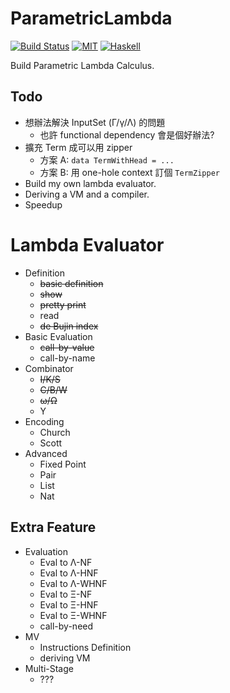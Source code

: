 # ParametricLambda

[![Build Status](https://api.travis-ci.org/jaiyalas/ParametricLambda.png?branch=stable)](http://travis-ci.org/jaiyalas/ParametricLambda)
[![MIT](http://b.repl.ca/v1/license-MIT-blue.png)](https://en.wikipedia.org/wiki/MIT_License)
[![Haskell](http://b.repl.ca/v1/language-haskell-orange.png)](http://haskell.org)

Build Parametric Lambda Calculus.

## Todo

+ 想辦法解決 InputSet (Γ/γ/Λ) 的問題
  + 也許 functional dependency 會是個好辦法?
+ 擴充 Term 成可以用 zipper
  + 方案 A: ` data TermWithHead = ... `
  + 方案 B: 用 one-hole context 訂個 `TermZipper`
+ Build my own lambda evaluator.
+ Deriving a VM and a compiler.
+ Speedup

# Lambda Evaluator

* Definition
  * <del>basic definition</del>
  * <del>show</del>
  * <del>pretty print</del>
  * read
  * <del>de Bujin index</del>
* Basic Evaluation
  * <del>call-by-value</del>
  * call-by-name
* Combinator
  * <del>I/K/S</del>
  * <del>C/B/W</del>
  * <del>ω/Ω</del>
  * Y
* Encoding
  * Church
  * Scott
* Advanced
  * Fixed Point
  * Pair
  * List
  * Nat

## Extra Feature

* Evaluation
  + Eval to Λ-NF
  + Eval to Λ-HNF
  + Eval to Λ-WHNF
  + Eval to Ξ-NF
  + Eval to Ξ-HNF
  + Eval to Ξ-WHNF
  + call-by-need
* MV
  + Instructions Definition
  + deriving VM
* Multi-Stage
  + ???
